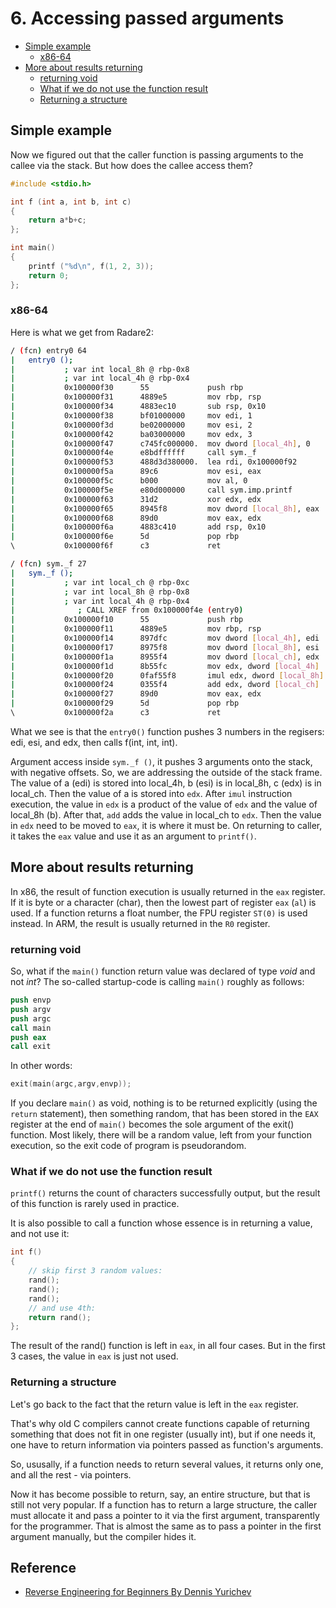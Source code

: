 
# 6. Accessing passed arguments

- [Simple example](#simple-example)
  - [x86-64](#x86-64)
- [More about results returning](#more-about-results-returning)
  - [returning void](#returning-void)
  - [What if we do not use the function result](#what-if-we-do-not-use-the-function-result)
  - [Returning a structure](#returning-a-structure)


## Simple example

Now we figured out that the caller function is passing arguments to the callee via the stack. But how does the callee access them?

```c
#include <stdio.h>

int f (int a, int b, int c)
{
	return a*b+c;
};

int main()
{
	printf ("%d\n", f(1, 2, 3));
	return 0;
};
```

### x86-64

Here is what we get from Radare2:
```sh
/ (fcn) entry0 64
|   entry0 ();
|           ; var int local_8h @ rbp-0x8
|           ; var int local_4h @ rbp-0x4
|           0x100000f30      55             push rbp
|           0x100000f31      4889e5         mov rbp, rsp
|           0x100000f34      4883ec10       sub rsp, 0x10
|           0x100000f38      bf01000000     mov edi, 1
|           0x100000f3d      be02000000     mov esi, 2
|           0x100000f42      ba03000000     mov edx, 3
|           0x100000f47      c745fc000000.  mov dword [local_4h], 0
|           0x100000f4e      e8bdffffff     call sym._f
|           0x100000f53      488d3d380000.  lea rdi, 0x100000f92       ; section.3.__TEXT.__cstring ; "%d\n"
|           0x100000f5a      89c6           mov esi, eax
|           0x100000f5c      b000           mov al, 0
|           0x100000f5e      e80d000000     call sym.imp.printf        ; int printf(const char *format)
|           0x100000f63      31d2           xor edx, edx
|           0x100000f65      8945f8         mov dword [local_8h], eax
|           0x100000f68      89d0           mov eax, edx
|           0x100000f6a      4883c410       add rsp, 0x10
|           0x100000f6e      5d             pop rbp
\           0x100000f6f      c3             ret

/ (fcn) sym._f 27
|   sym._f ();
|           ; var int local_ch @ rbp-0xc
|           ; var int local_8h @ rbp-0x8
|           ; var int local_4h @ rbp-0x4
|              ; CALL XREF from 0x100000f4e (entry0)
|           0x100000f10      55             push rbp                   ; section 0 va=0x100000f10 pa=0x00000f10 sz=96 vsz=96 rwx=m-r-x 0.__TEXT.__text
|           0x100000f11      4889e5         mov rbp, rsp
|           0x100000f14      897dfc         mov dword [local_4h], edi
|           0x100000f17      8975f8         mov dword [local_8h], esi
|           0x100000f1a      8955f4         mov dword [local_ch], edx
|           0x100000f1d      8b55fc         mov edx, dword [local_4h]
|           0x100000f20      0faf55f8       imul edx, dword [local_8h]
|           0x100000f24      0355f4         add edx, dword [local_ch]
|           0x100000f27      89d0           mov eax, edx
|           0x100000f29      5d             pop rbp
\           0x100000f2a      c3             ret
```

What we see is that the `entry0()` function pushes 3 numbers in the regisers: edi, esi, and edx, then calls f(int, int, int).

Argument access inside `sym._f ()`, it pushes 3 arguments onto the stack, with negative offsets. So, we are addressing the outside of the stack frame. The value of a (edi) is stored into local_4h,  b (esi) is in local_8h, c (edx) is in local_ch. Then the value of a is stored into `edx`.  After `imul` instruction execution, the value in `edx` is a product of the value of `edx` and the value of local_8h (b). After that, `add` adds the value in local_ch to `edx`. Then the value in `edx` need to be moved to `eax`, it is where it must be. On returning to caller, it takes the `eax` value and use it as an argument to `printf()`.

## More about results returning

In x86, the result of function execution is usually returned in the `eax` register. If it is byte or a character (char), then the lowest part of register `eax` (`al`) is used. If a function returns a float number, the FPU register `ST(0)` is used instead. In ARM, the result is usually returned in the `R0` register.

### returning void

So, what if the `main()` function return value was declared of type *void* and not *int*? The so-called startup-code is calling `main()` roughly as follows:
```nasm
push envp
push argv
push argc
call main
push eax
call exit
```

In other words:
```c
exit(main(argc,argv,envp));
```

If you declare `main()` as void, nothing is to be returned explicitly (using the `return` statement), then something random, that has been stored in the `EAX` register at the end of `main()` becomes the sole argument of the exit() function. Most likely, there will be a random value, left from your function execution, so the exit code of program is pseudorandom.

### What if we do not use the function result

`printf()` returns the count of characters successfully output, but the result of this function is rarely used in practice.

It is also possible to call a function whose essence is in returning a value, and not use it:
```c
int f()
{
	// skip first 3 random values:
	rand();
	rand();
	rand();
	// and use 4th:
	return rand();
};
```

The result of the rand() function is left in `eax`, in all four cases. But in the first 3 cases, the value in `eax` is just not used.

### Returning a structure

Let's go back to the fact that the return value is left in the `eax` register.

That's why old C compilers cannot create functions capable of returning something that does not fit in one register (usually int), but if one needs it, one have to return information via pointers passed as function's arguments.

So, ususally, if a function needs to return several values, it returns only one, and all the rest - via pointers.

Now it has become possible to return, say, an entire structure, but that is still not very popular. If a function has to return a large structure, the caller must allocate it and pass a pointer to it via the first argument, transparently for the programmer. That is almost the same as to pass a pointer in the first argument manually, but the compiler hides it.


## Reference

* [Reverse Engineering for Beginners By Dennis Yurichev](https://beginners.re/RE4B-EN.pdf)